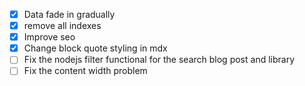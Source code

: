 - [x] Data fade in gradually
- [x] remove all indexes
- [x] Improve seo
- [x] Change block quote styling in mdx
- [ ] Fix the nodejs filter functional for the search blog post and library
- [ ] Fix the content width problem